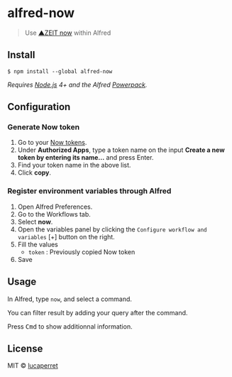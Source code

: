 # alfred-now

> Use [▲ZEIT now](https://zeit.co/now) within Alfred


## Install


```
$ npm install --global alfred-now
```

*Requires [Node.js](https://nodejs.org) 4+ and the Alfred [Powerpack](https://www.alfredapp.com/powerpack/).*

## Configuration

### Generate Now token

1. Go to your [Now tokens](https://zeit.co/account/tokens).
2. Under **Authorized Apps**, type a token name on the input **Create a new token by entering its name...** and press Enter.
3. Find your token name in the above list.
4. Click **copy**.

### Register environment variables through Alfred

1. Open Alfred Preferences.
2. Go to the Workflows tab.
3. Select **now**.
4. Open the variables panel by clicking the `Configure workflow and variables` [+] button on the right.
5. Fill the values
    - `token` : Previously copied Now token
6. Save

## Usage

In Alfred, type `now`, and select a command.

You can filter result by adding your query after the command.

Press <kbd>Cmd</kbd> to show additionnal information.


## License

MIT © [lucaperret](http://github.com/lucaperret)
